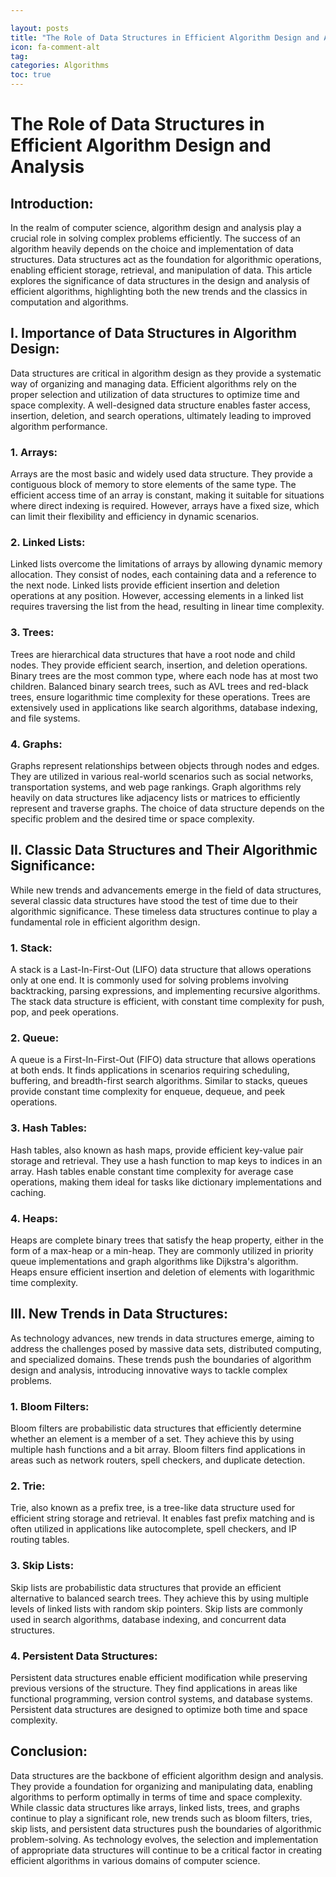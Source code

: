```yaml
---

layout: posts
title: "The Role of Data Structures in Efficient Algorithm Design and Analysis"
icon: fa-comment-alt
tag:      
categories: Algorithms
toc: true
---
```




# The Role of Data Structures in Efficient Algorithm Design and Analysis

## Introduction:
In the realm of computer science, algorithm design and analysis play a crucial role in solving complex problems efficiently. The success of an algorithm heavily depends on the choice and implementation of data structures. Data structures act as the foundation for algorithmic operations, enabling efficient storage, retrieval, and manipulation of data. This article explores the significance of data structures in the design and analysis of efficient algorithms, highlighting both the new trends and the classics in computation and algorithms.

## I. Importance of Data Structures in Algorithm Design:
Data structures are critical in algorithm design as they provide a systematic way of organizing and managing data. Efficient algorithms rely on the proper selection and utilization of data structures to optimize time and space complexity. A well-designed data structure enables faster access, insertion, deletion, and search operations, ultimately leading to improved algorithm performance.

### 1. Arrays:
Arrays are the most basic and widely used data structure. They provide a contiguous block of memory to store elements of the same type. The efficient access time of an array is constant, making it suitable for situations where direct indexing is required. However, arrays have a fixed size, which can limit their flexibility and efficiency in dynamic scenarios.

### 2. Linked Lists:
Linked lists overcome the limitations of arrays by allowing dynamic memory allocation. They consist of nodes, each containing data and a reference to the next node. Linked lists provide efficient insertion and deletion operations at any position. However, accessing elements in a linked list requires traversing the list from the head, resulting in linear time complexity.

### 3. Trees:
Trees are hierarchical data structures that have a root node and child nodes. They provide efficient search, insertion, and deletion operations. Binary trees are the most common type, where each node has at most two children. Balanced binary search trees, such as AVL trees and red-black trees, ensure logarithmic time complexity for these operations. Trees are extensively used in applications like search algorithms, database indexing, and file systems.

### 4. Graphs:
Graphs represent relationships between objects through nodes and edges. They are utilized in various real-world scenarios such as social networks, transportation systems, and web page rankings. Graph algorithms rely heavily on data structures like adjacency lists or matrices to efficiently represent and traverse graphs. The choice of data structure depends on the specific problem and the desired time or space complexity.

## II. Classic Data Structures and Their Algorithmic Significance:
While new trends and advancements emerge in the field of data structures, several classic data structures have stood the test of time due to their algorithmic significance. These timeless data structures continue to play a fundamental role in efficient algorithm design.

### 1. Stack:
A stack is a Last-In-First-Out (LIFO) data structure that allows operations only at one end. It is commonly used for solving problems involving backtracking, parsing expressions, and implementing recursive algorithms. The stack data structure is efficient, with constant time complexity for push, pop, and peek operations.

### 2. Queue:
A queue is a First-In-First-Out (FIFO) data structure that allows operations at both ends. It finds applications in scenarios requiring scheduling, buffering, and breadth-first search algorithms. Similar to stacks, queues provide constant time complexity for enqueue, dequeue, and peek operations.

### 3. Hash Tables:
Hash tables, also known as hash maps, provide efficient key-value pair storage and retrieval. They use a hash function to map keys to indices in an array. Hash tables enable constant time complexity for average case operations, making them ideal for tasks like dictionary implementations and caching.

### 4. Heaps:
Heaps are complete binary trees that satisfy the heap property, either in the form of a max-heap or a min-heap. They are commonly utilized in priority queue implementations and graph algorithms like Dijkstra's algorithm. Heaps ensure efficient insertion and deletion of elements with logarithmic time complexity.

## III. New Trends in Data Structures:
As technology advances, new trends in data structures emerge, aiming to address the challenges posed by massive data sets, distributed computing, and specialized domains. These trends push the boundaries of algorithm design and analysis, introducing innovative ways to tackle complex problems.

### 1. Bloom Filters:
Bloom filters are probabilistic data structures that efficiently determine whether an element is a member of a set. They achieve this by using multiple hash functions and a bit array. Bloom filters find applications in areas such as network routers, spell checkers, and duplicate detection.

### 2. Trie:
Trie, also known as a prefix tree, is a tree-like data structure used for efficient string storage and retrieval. It enables fast prefix matching and is often utilized in applications like autocomplete, spell checkers, and IP routing tables.

### 3. Skip Lists:
Skip lists are probabilistic data structures that provide an efficient alternative to balanced search trees. They achieve this by using multiple levels of linked lists with random skip pointers. Skip lists are commonly used in search algorithms, database indexing, and concurrent data structures.

### 4. Persistent Data Structures:
Persistent data structures enable efficient modification while preserving previous versions of the structure. They find applications in areas like functional programming, version control systems, and database systems. Persistent data structures are designed to optimize both time and space complexity.

## Conclusion:
Data structures are the backbone of efficient algorithm design and analysis. They provide a foundation for organizing and manipulating data, enabling algorithms to perform optimally in terms of time and space complexity. While classic data structures like arrays, linked lists, trees, and graphs continue to play a significant role, new trends such as bloom filters, tries, skip lists, and persistent data structures push the boundaries of algorithmic problem-solving. As technology evolves, the selection and implementation of appropriate data structures will continue to be a critical factor in creating efficient algorithms in various domains of computer science.
